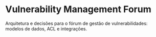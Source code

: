# Vulnerability Management Forum

Arquitetura e decisões para o fórum de gestão de vulnerabilidades: modelos de dados, ACL e integrações.

